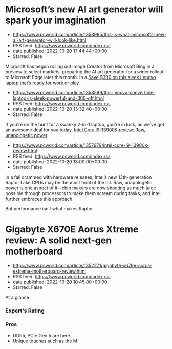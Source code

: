 # Microsoft’s new AI art generator will spark your imagination
 - https://www.pcworld.com/article/1358985/this-is-what-microsofts-new-ai-art-generator-will-look-like.html
 - RSS feed: https://www.pcworld.com/index.rss
 - date published: 2022-10-20 17:44:44+00:00
 - Starred: False

<div id="link_wrapped_content">
<section class="wp-block-bigbite-multi-title"><div class="container"></div></section><p>Microsoft has begun rolling out Image Creator from Microsoft Bing in a preview to select markets, preparing the AI art generator for a wider rollout to Microsoft Edge later this month. In a <a href="https://go.redirectingat.com/?id=111346X1569483&amp;url=https://blogs.bing.com/Bing-Search-Blog/2022_10/Image-Creator-now-live-in-select-countries-for-Microsoft-Bing-and-coming-soon

# Save $300 on this sleek Lenovo laptop that’s ready for work or play
 - https://www.pcworld.com/article/1358599/this-lenovo-convertible-laptop-is-sleek-powerful-and-300-off.html
 - RSS feed: https://www.pcworld.com/index.rss
 - date published: 2022-10-20 13:32:40+00:00
 - Starred: False

<div id="link_wrapped_content">
<section class="wp-block-bigbite-multi-title"><div class="container"></div></section><p>If you&rsquo;re on the hunt for a swanky 2-in-1 laptop, you&rsquo;re in luck, as we&rsquo;ve got an awesome deal for you today. <a href="https://bestbuy.7tiv.net/c/321564/614286/10014?u=https://www.bestbuy.com/site/lenovo-yoga-7i-16-2-5k-touch-2-in-1-laptop-intel-evo-platform-core-i7-12700h-32gb-memory-intel-arc-a370m-1tb-ssd-arctic-grey/6502223.p?skuId=6502223&amp;subid1=2-2-1

# Intel Core i9-13900K review: Raw, unapologetic power
 - https://www.pcworld.com/article/1357979/intel-core-i9-13900k-review.html
 - RSS feed: https://www.pcworld.com/index.rss
 - date published: 2022-10-20 13:00:00+00:00
 - Starred: False

<div id="link_wrapped_content">
<section class="wp-block-bigbite-multi-title"><div class="container"></div></section><p>In a fall crammed with hardware releases, Intel&rsquo;s new 13th-generation Raptor Lake CPUs may be the most feral of the lot. Raw, unapologetic power is one aspect of it&mdash;chip makers are now shooting as much juice possible through processors to make them scream during tasks, and Intel further embraces this approach.</p>



<p>But performance isn&rsquo;t what makes Raptor 

# Gigabyte X670E Aorus Xtreme review: A solid next-gen motherboard
 - https://www.pcworld.com/article/1352271/gigabyte-x679e-aorus-extreme-motherboard-review.html
 - RSS feed: https://www.pcworld.com/index.rss
 - date published: 2022-10-20 10:45:00+00:00
 - Starred: False

<div id="link_wrapped_content">
<section class="wp-block-bigbite-multi-title"><div class="container"></div></section><div class="review" id="review-body"><span class="review-title">At a glance</span><h3 class="review-subTitle" id="experts-rating">Expert's Rating</h3><div class="starRating"></div>
<div><div class="review-columns"><div class="review-column"><h3 class="review-subTitle" id="pros">Pros</h3><ul class="pros review-list"><li>DDR5, PCIe Gen 5 are here</li><li>Unique touches such as the M
